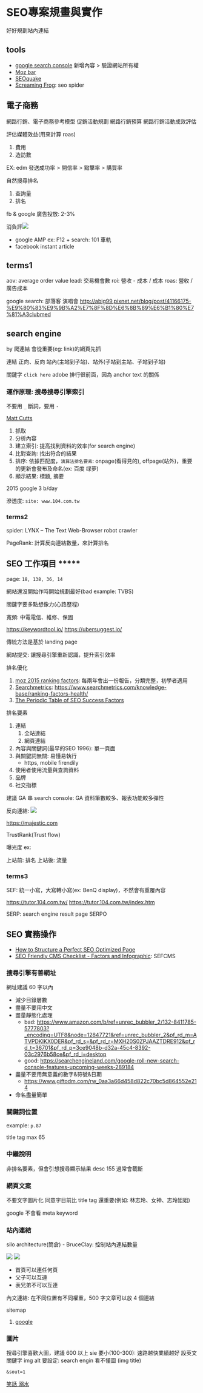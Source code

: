 # SEO專案規畫與實作

好好規劃站內連結

## tools

* [google search console](https://www.google.com/webmasters/tools/home?hl=zh-TW) 新增內容 > 驗證網站所有權
* [Moz bar](https://chrome.google.com/webstore/detail/mozbar/eakacpaijcpapndcfffdgphdiccmpknp?hl=zh-TW)
* [SEOquake](https://chrome.google.com/webstore/detail/seoquake/akdgnmcogleenhbclghghlkkdndkjdjc)
* [Screaming Frog](https://www.screamingfrog.co.uk/): seo spider

## 電子商務

網路行銷、電子商務參考模型
促銷活動規劃
網路行銷預算
網路行銷活動成效評估

評估媒體效益(用來計算 roas)
1. 費用
1. 造訪數

EX: edm 發送成功率 > 開信率 > 點擊率 > 購買率

自然搜尋排名
1. 查詢量
1. 排名

fb & google 廣告投放: 2-3%

消負評![](https://i.imgur.com/YhVhUNK.png)

* google AMP ex: F12 + search: 101 車軌
* facebook instant article 

## terms1

aov: average order value
lead: 交易機會數
roi: 營收 - 成本 / 成本
roas: 營收 / 廣告成本

google search: 部落客 演唱會
http://abig99.pixnet.net/blog/post/41166175-%E9%80%83%E9%9B%A2%E7%8F%8D%E6%8B%89%E6%B1%80%E7%81%A3clubmed

## search engine

by 爬連結
會從重要(eg: link)的網頁先抓

連結
正向、反向
站內(主站到子站)、站外(子站到主站、子站到子站)

關鍵字 `click here` adobe 排行很前面，因為 anchor text 的關係

### 運作原理: 搜尋搜尋引擎索引

不要用 `_` 斷詞，要用 `-`

[Matt Cutts](https://www.google.com.tw/search?q=matt+cutts&client=firefox-b-ab&dcr=0&source=lnms&tbm=vid&sa=X&ved=0ahUKEwjy35-IksrYAhXGj5QKHa2FChgQ_AUIDCgD&biw=1536&bih=729)

1. 抓取
1. 分析內容
1. 建立索引: 提高找到資料的效率(for search engine)
1. 比對查詢: 找出符合的結果
1. 排序: 依據匹配度，`演算法排名要素`: onpage(看得見的), offpage(站外)，重要的更新會發布及命名(ex: 百度 绿萝)
1. 顯示結果: 標題, 摘要

2015 google 3 b/day

滲透度: `site: www.104.com.tw`

### terms2

spider: LYNX – The Text Web-Browser
robot
crawler

PageRank: 計算反向連結數量，來計算排名

## SEO 工作項目 *****

page: `18, 138, 36, 14`

網站還沒開始作時開始規劃最好(bad example: TVBS)

關鍵字要多點想像力(心路歷程)

寬頻: 中電電信、維修、保固

https://keywordtool.io/
https://ubersuggest.io/

傳統方法是基於 landing page

網站提交: 讓搜尋引擎重新認識，提升索引效率

排名優化
1. [moz 2015 ranking factors](https://moz.com/search-ranking-factors): 每兩年會出一份報告，分類完整，初學者適用
2. [Searchmetrics](https://www.searchmetrics.com/): https://www.searchmetrics.com/knowledge-base/ranking-factors-health/
3. [The Periodic Table of SEO Success Factors](https://searchengineland.com/seotable)

排名要素
1. 連結
    1. 全站連結
    1. 網頁連結
1. 內容與關鍵詞(最早的SEO 1996): 單一頁面
1. 與關鍵詞無關: 易懂易執行
    *  https, mobile firendily
1. 使用者使用流量與查詢資料
1. 品牌
1. 社交指標

建議 GA 串 search console: GA 資料筆數較多、報表功能較多彈性

反向連結: ![](https://i.imgur.com/HGILbRo.png)

https://majestic.com

TrustRank(Trust flow)

曝光度 ex: 

上站前: 排名
上站後: 流量

### terms3

SEF: 統一小寫，大寫轉小寫(ex: BenQ display)，不然會有重覆內容

https://tutor.104.com.tw/
https://tutor.104.com.tw/index.htm

SERP: search engine result page
SERPO

## SEO 實務操作

* [How to Structure a Perfect SEO Optimized Page](https://www.quicksprout.com/2014/11/21/how-to-structure-a-perfect-seo-optimized-page/)
* [SEO Friendly CMS Checklist - Factors and Infographic](https://www.aleydasolis.com/en/search-engine-optimization/seo-friendly-cms-checklist/): SEFCMS

### 搜尋引擎有善網址

網址建議 60 字以內
* 減少目錄層數
* 盡量不要用中文
* 盡量靜態化處理
    * bad: https://www.amazon.com/b/ref=unrec_bubbler_2/132-8411785-5777803?_encoding=UTF8&node=12847721&ref=unrec_bubbler_2&pf_rd_m=ATVPDKIKX0DER&pf_rd_s=&pf_rd_r=MXH20S0ZPJAAZTDRE912&pf_rd_t=36701&pf_rd_p=3ce9048b-d32a-45c4-8392-03c2976b58ce&pf_rd_i=desktop
    * good: https://searchengineland.com/google-roll-new-search-console-features-upcoming-weeks-289184
* 盡量不要用無意義的數字&符號&日期
    * https://www.giftodm.com/rw_0aa3a66d458d822c70bc5d864552e214
* 命名盡量簡單

### 關鍵詞位置

example: `p.87`

title  tag max 65

### 中繼說明

非排名要素，但會引想搜尋顯示結果
desc 155 過常會截斷

### 網頁文案

不要文字圖片化
同意字目前比 title tag 還重要(例如: 林志玲、女神、志玲姐姐)

google 不會看 meta keyword

### 站內連結

silo architecture(筒倉) - BruceClay: 控制站內連結數量

![](http://themezoom-neuroeconomics.com/images/4/49/Website-4-layer-2015.png)
![](https://i.imgur.com/yh3X3ay.png)

* 首頁可以連任何頁
* 父子可以互連
* 表兄弟不可以互連

內文連結: 在不同位置有不同權重，500 字文章可以放 4 個連結

sitemap
1. [google](https://www.google.com.tw/intl/zh-TW/about/products/)

### 圖片

搜尋引擎喜歡大圖，建議 600 以上
sie 要小(100-300): 速路越快業績越好
設英文關鍵字
img alt 要設定: search engin 看不懂圖
(img title)

`&sout=1`

[笑話 溺水](https://www.ptt.cc/bbs/joke/M.1442395048.A.8DD.html)